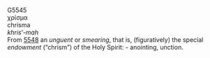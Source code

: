 <body>
  <p>G5545<br>  χρίσμα  <br> chrisma  <br><i>khris‘-mah </i><br>From <a href="g5548.htm">5548</a>  an <i>unguent</i> or <i>smearing</i>, that is, (figuratively) the special <i>endowment</i> (“chrism”) of the Holy Spirit: - anointing, unction.<br></p>
 </body>